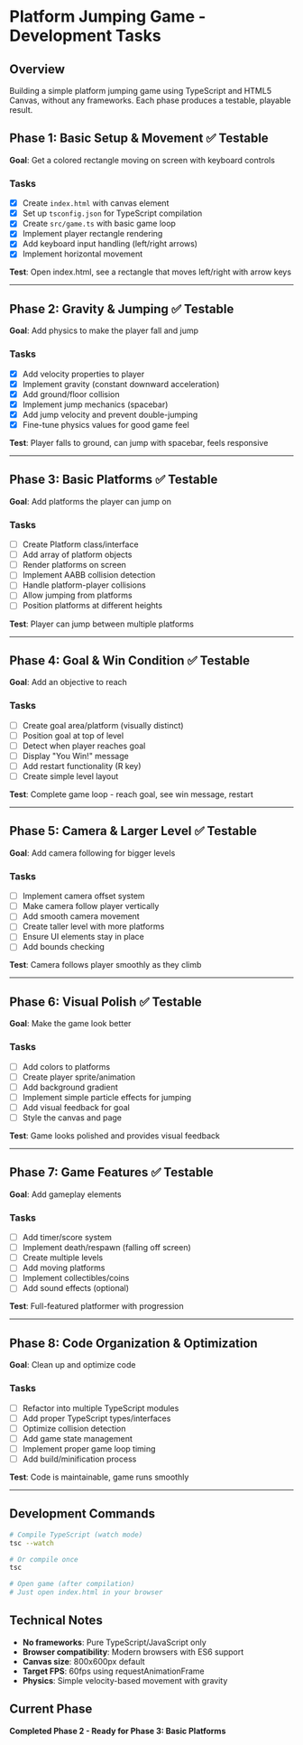 # Platform Jumping Game - Development Tasks

## Overview
Building a simple platform jumping game using TypeScript and HTML5 Canvas, without any frameworks. Each phase produces a testable, playable result.

## Phase 1: Basic Setup & Movement ✅ Testable
**Goal**: Get a colored rectangle moving on screen with keyboard controls

### Tasks
- [x] Create `index.html` with canvas element
- [x] Set up `tsconfig.json` for TypeScript compilation
- [x] Create `src/game.ts` with basic game loop
- [x] Implement player rectangle rendering
- [x] Add keyboard input handling (left/right arrows)
- [x] Implement horizontal movement

**Test**: Open index.html, see a rectangle that moves left/right with arrow keys

---

## Phase 2: Gravity & Jumping ✅ Testable
**Goal**: Add physics to make the player fall and jump

### Tasks
- [x] Add velocity properties to player
- [x] Implement gravity (constant downward acceleration)
- [x] Add ground/floor collision
- [x] Implement jump mechanics (spacebar)
- [x] Add jump velocity and prevent double-jumping
- [x] Fine-tune physics values for good game feel

**Test**: Player falls to ground, can jump with spacebar, feels responsive

---

## Phase 3: Basic Platforms ✅ Testable
**Goal**: Add platforms the player can jump on

### Tasks
- [ ] Create Platform class/interface
- [ ] Add array of platform objects
- [ ] Render platforms on screen
- [ ] Implement AABB collision detection
- [ ] Handle platform-player collisions
- [ ] Allow jumping from platforms
- [ ] Position platforms at different heights

**Test**: Player can jump between multiple platforms

---

## Phase 4: Goal & Win Condition ✅ Testable
**Goal**: Add an objective to reach

### Tasks
- [ ] Create goal area/platform (visually distinct)
- [ ] Position goal at top of level
- [ ] Detect when player reaches goal
- [ ] Display "You Win!" message
- [ ] Add restart functionality (R key)
- [ ] Create simple level layout

**Test**: Complete game loop - reach goal, see win message, restart

---

## Phase 5: Camera & Larger Level ✅ Testable
**Goal**: Add camera following for bigger levels

### Tasks
- [ ] Implement camera offset system
- [ ] Make camera follow player vertically
- [ ] Add smooth camera movement
- [ ] Create taller level with more platforms
- [ ] Ensure UI elements stay in place
- [ ] Add bounds checking

**Test**: Camera follows player smoothly as they climb

---

## Phase 6: Visual Polish ✅ Testable
**Goal**: Make the game look better

### Tasks
- [ ] Add colors to platforms
- [ ] Create player sprite/animation
- [ ] Add background gradient
- [ ] Implement simple particle effects for jumping
- [ ] Add visual feedback for goal
- [ ] Style the canvas and page

**Test**: Game looks polished and provides visual feedback

---

## Phase 7: Game Features ✅ Testable
**Goal**: Add gameplay elements

### Tasks
- [ ] Add timer/score system
- [ ] Implement death/respawn (falling off screen)
- [ ] Create multiple levels
- [ ] Add moving platforms
- [ ] Implement collectibles/coins
- [ ] Add sound effects (optional)

**Test**: Full-featured platformer with progression

---

## Phase 8: Code Organization & Optimization
**Goal**: Clean up and optimize code

### Tasks
- [ ] Refactor into multiple TypeScript modules
- [ ] Add proper TypeScript types/interfaces
- [ ] Optimize collision detection
- [ ] Add game state management
- [ ] Implement proper game loop timing
- [ ] Add build/minification process

**Test**: Code is maintainable, game runs smoothly

---

## Development Commands

```bash
# Compile TypeScript (watch mode)
tsc --watch

# Or compile once
tsc

# Open game (after compilation)
# Just open index.html in your browser
```

## Technical Notes

- **No frameworks**: Pure TypeScript/JavaScript only
- **Browser compatibility**: Modern browsers with ES6 support
- **Canvas size**: 800x600px default
- **Target FPS**: 60fps using requestAnimationFrame
- **Physics**: Simple velocity-based movement with gravity

## Current Phase
**Completed Phase 2 - Ready for Phase 3: Basic Platforms**